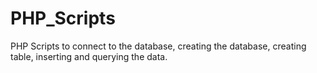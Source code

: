 # PHP_Scripts
PHP Scripts to connect to the database, creating the database, creating table, inserting and querying the data.
